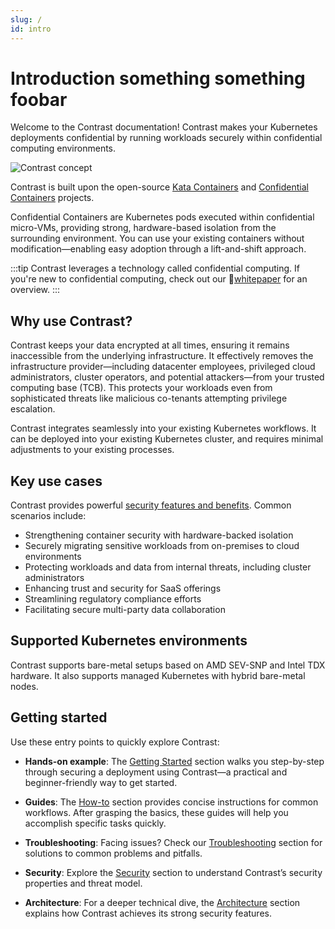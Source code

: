 ```yaml
---
slug: /
id: intro
---
```


# Introduction something something foobar

Welcome to the Contrast documentation! Contrast makes your Kubernetes deployments confidential by running workloads securely within confidential computing environments.

![Contrast concept](/img/concept.svg)

Contrast is built upon the open-source [Kata Containers](https://github.com/kata-containers/kata-containers) and [Confidential Containers](https://github.com/confidential-containers) projects.

Confidential Containers are Kubernetes pods executed within confidential micro-VMs, providing strong, hardware-based isolation from the surrounding environment.
You can use your existing containers without modification—enabling easy adoption through a lift-and-shift approach.

:::tip
Contrast leverages a technology called confidential computing. If you're new to confidential computing, check out our 📄[whitepaper](https://content.edgeless.systems/hubfs/Confidential%20Computing%20Whitepaper.pdf) for an overview.
:::

## Why use Contrast?

Contrast keeps your data encrypted at all times, ensuring it remains inaccessible from the underlying infrastructure.
It effectively removes the infrastructure provider—including datacenter employees, privileged cloud administrators, cluster operators, and potential attackers—from your trusted computing base (TCB).
This protects your workloads even from sophisticated threats like malicious co-tenants attempting privilege escalation.

Contrast integrates seamlessly into your existing Kubernetes workflows. It can be deployed into your existing Kubernetes cluster, and requires minimal adjustments to your existing processes.

## Key use cases

Contrast provides powerful [security features and benefits](./security.md). Common scenarios include:

- Strengthening container security with hardware-backed isolation
- Securely migrating sensitive workloads from on-premises to cloud environments
- Protecting workloads and data from internal threats, including cluster administrators
- Enhancing trust and security for SaaS offerings
- Streamlining regulatory compliance efforts
- Facilitating secure multi-party data collaboration

## Supported Kubernetes environments

Contrast supports bare-metal setups based on AMD SEV-SNP and Intel TDX hardware. It also supports managed Kubernetes with hybrid bare-metal nodes.

## Getting started

Use these entry points to quickly explore Contrast:

- **Hands-on example**: The [Getting Started](./getting-started/overview.md) section walks you step-by-step through securing a deployment using Contrast—a practical and beginner-friendly way to get started.

- **Guides**: The [How-to](./howto/cluster-setup/bare-metal.md) section provides concise instructions for common workflows. After grasping the basics, these guides will help you accomplish specific tasks quickly.

- **Troubleshooting**: Facing issues? Check our [Troubleshooting](./howto/troubleshooting.md) section for solutions to common problems and pitfalls.

- **Security**: Explore the [Security](./security.md) section to understand Contrast’s security properties and threat model.

- **Architecture**: For a deeper technical dive, the [Architecture](./architecture/overview.md) section explains how Contrast achieves its strong security features.
